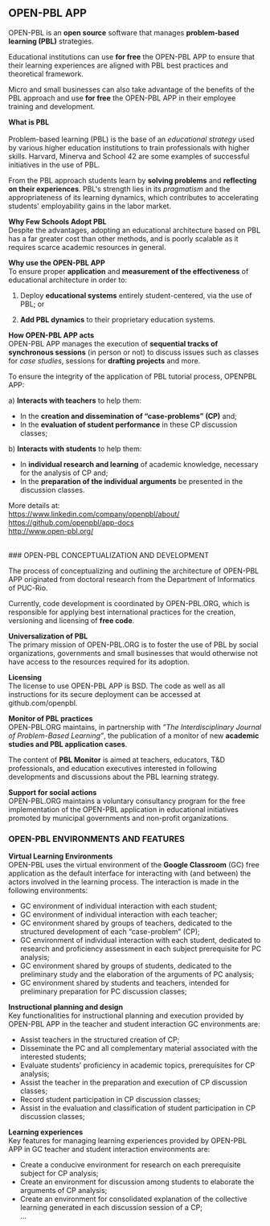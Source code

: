 ## OPEN-PBL APP 

OPEN-PBL is an **open source** software that manages **problem-based learning (PBL)** strategies. 

Educational institutions can use **for free** the OPEN-PBL APP to ensure that their learning experiences are aligned with PBL best practices and theoretical framework. 

Micro and small businesses can also take advantage of the benefits of the PBL approach and use **for free** the OPEN-PBL APP in their employee training and development.<br>

**What is PBL**<br>  
Problem-based learning (PBL) is the base of an *educational strategy* used by various higher education institutions to train professionals with higher skills. Harvard, Minerva and School 42 are some examples of successful initiatives in the use of PBL.

From the PBL approach students learn by **solving problems** and **reflecting on their experiences**. PBL's strength lies in its *pragmatism* and the appropriateness of its learning dynamics, which contributes to accelerating students' employability gains in the labor market.<br>

**Why Few Schools Adopt PBL** <br>
Despite the advantages, adopting an educational architecture based on PBL has a far greater cost than other methods, and is poorly scalable as it requires scarce academic resources in general.<br>

**Why use the OPEN-PBL APP** <br>
To ensure proper **application** and **measurement of the effectiveness** of educational architecture in order to:

1. Deploy **educational systems** entirely student-centered, via the use of PBL; or 

2. **Add PBL dynamics** to their proprietary education systems.<br>

**How OPEN-PBL APP acts** <br>
OPEN-PBL APP manages the execution of **sequential tracks of synchronous sessions** (in person or not) to discuss issues such as classes for *case studies*, sessions for **drafting projects** and more. 

To ensure the integrity of the application of PBL tutorial process, OPENPBL APP:

a) **Interacts with teachers** to help them:<br>
- In the **creation and dissemination of “case-problems” (CP)** and;
- In the **evaluation of student performance** in these CP discussion classes;

b) **Interacts with students** to help them:<br>
- In **individual research and learning** of academic knowledge, necessary for the analysis of CP and;
- In the **preparation of the individual arguments** be presented in the discussion classes.

More details at:<br>
https://www.linkedin.com/company/openpbl/about/ <br>
https://github.com/openpbl/app-docs <br>
http://www.open-pbl.org/ <br>

<br>
### OPEN-PBL CONCEPTUALIZATION AND DEVELOPMENT 

The process of conceptualizing and outlining the architecture of OPEN-PBL APP originated from doctoral research from the Department of Informatics of PUC-Rio. 

Currently, code development is coordinated by OPEN-PBL.ORG, which is responsible for applying best international practices for the creation, versioning and licensing of **free code**. <br>

**Universalization of PBL** <br>
The primary mission of OPEN-PBL.ORG is to foster the use of PBL by social organizations, governments and small businesses that would otherwise not have access to the resources required for its adoption. <br>

**Licensing** <br>
The license to use OPEN-PBL APP is BSD. The code as well as all instructions for its secure deployment can be accessed at github.com/openpbl. <br>

**Monitor of PBL practices**<br>
OPEN-PBL.ORG maintains, in partnership with *”The Interdisciplinary Journal of Problem-Based Learning”*, the publication of a monitor of new **academic studies and PBL application cases**.

The content of **PBL Monitor** is aimed at teachers, educators, T&D professionals, and education executives interested in following developments and discussions about the PBL learning strategy. <br>

**Support for social actions** <br>
OPEN-PBL.ORG maintains a voluntary consultancy program for the free implementation of the OPEN-PBL application in educational initiatives promoted by municipal governments and non-profit organizations.<br>

### OPEN-PBL ENVIRONMENTS AND FEATURES 

**Virtual Learning Environments** <br>
OPEN-PBL uses the virtual environment of the **Google Classroom** (GC)  free application as the default interface for interacting with (and between) the actors involved in the learning process. The interaction is made in the following environments:
- GC environment of individual interaction with each student;
- GC environment of individual interaction with each teacher;
- GC environment shared by groups of teachers, dedicated to the structured development of each “case-problem” (CP); 
- GC environment of individual interaction with each student, dedicated to research and proficiency assessment in each subject prerequisite for PC analysis;
- GC environment shared by groups of students, dedicated to the preliminary study and the elaboration of the arguments of PC analysis;
- GC environment shared by students and teachers, intended for preliminary preparation for PC discussion classes;<br>

**Instructional planning and design** <br>
Key functionalities for instructional planning and execution provided by OPEN-PBL APP in the teacher and student interaction GC environments are: 
- Assist teachers in the structured creation of CP;
- Disseminate the PC and all complementary material associated with the interested students;
- Evaluate students' proficiency in academic topics, prerequisites for CP analysis;
- Assist the teacher in the preparation and execution of CP discussion classes;
- Record student participation in CP discussion classes;
- Assist in the evaluation and classification of student participation in CP discussion classes;<br>

**Learning experiences** <br>
Key features for managing learning experiences provided by OPEN-PBL APP in GC teacher and student interaction environments are: 
- Create a conducive environment for research on each prerequisite subject for CP analysis;
- Create an environment for discussion among students to elaborate the arguments of CP analysis;
- Create an environment for consolidated explanation of the collective learning generated in each discussion session of a CP;<br>
... 




